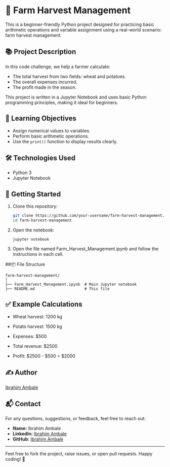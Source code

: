 # 🌾 Farm Harvest Management

This is a beginner-friendly Python project designed for practicing basic arithmetic operations and variable assignment using a real-world scenario: farm harvest management.

## 📚 Project Description

In this code challenge, we help a farmer calculate:
- The total harvest from two fields: wheat and potatoes.
- The overall expenses incurred.
- The profit made in the season.

This project is written in a Jupyter Notebook and uses basic Python programming principles, making it ideal for beginners.

## 🎯 Learning Objectives

- Assign numerical values to variables.
- Perform basic arithmetic operations.
- Use the `print()` function to display results clearly.

## 🛠 Technologies Used

- Python 3
- Jupyter Notebook

## 🚀 Getting Started

1. Clone this repository:
   ```bash
   git clone https://github.com/your-username/farm-harvest-management.git
   cd farm-harvest-management
2. Open the notebook:
   ```
   jupyter notebook
3. Open the file named Farm_Harvest_Management.ipynb and follow the instructions in each cell.

##📦 File Structure
```
farm-harvest-management/
│
├── Farm_Harvest_Management.ipynb  # Main Jupyter notebook
├── README.md                      # This file
```
## ✅ Example Calculations
- Wheat harvest: 1200 kg

- Potato harvest: 1500 kg

- Expenses: $500

- Total revenue: $2500

- Profit: $2500 - $500 = $2000

## ✍️ Author
[Ibrahim Ambale](https://tikeyambale.wixsite.com/ibrahim-ambale)

## 📬 Contact

For any questions, suggestions, or feedback, feel free to reach out:

- **Name:** Ibrahim Ambale  
- **LinkedIn:** [Ibrahim Ambale](https://www.linkedin.com/in/ibrahim-ambale/)  
- **GitHub:** [Ibrahim Ambale](https://github.com/i-ambale)

---

Feel free to fork the project, raise issues, or open pull requests. Happy coding! 🚀
